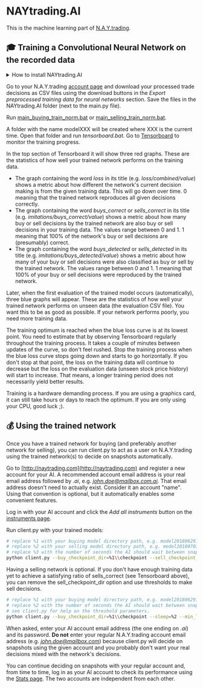 # NAYtrading.AI #
This is the machine learning part of [N.A.Y.trading](/../../).

## :mortar_board: Training a Convolutional Neural Network on the recorded data ##

<details>
<summary>How to install NAYtrading.AI</summary>

Install [Python 3.6](https://www.python.org/downloads/release/python-366/). Include PIP if asked by the setup.

If you have an NVIDIA graphics card: Follow the [instructions by NVIDIA](https://www.nvidia.com/en-us/data-center/gpu-accelerated-applications/tensorflow/) to install CUDA and cuDNN.

Install the python modules:
```sh
# install modules for training (Used by main.py)
root@host:~$ pip install numpy
root@host:~$ pip install tensorflow
root@host:~$ pip install tensorflow-gpu
root@host:~$ pip install matplotlib

# install modules for running the trained model as a NAYtrading AI account (Used by client.py)
root@host:~$ pip install requests

# install modules for generating synthetic data (Optional. Used by synth.py)
root@host:~$ pip install noise
```
<p></p>

Download the sources of [NAYtrading.AI](/NAYtrading.AI) and [NAYtrading.Common](/NAYtrading.Common) or the whole [NAYtrading](/../../) repository.

</details>

Go to your N.A.Y.trading [account page](http://naytrading.com/manage) and download your processed trade decisions as CSV files using the download buttons in the *Export preprocessed training data for neural networks* section.
Save the files in the NAYtrading.AI folder (next to the main.py file).

Run [main_buying_train_norm.bat](main_buying_train_norm.bat) or [main_selling_train_norm.bat](main_selling_train_norm.bat).

A folder with the name modelXXX will be created where XXX is the current time. Open that folder and run *tensorboard.bat*. Go to [Tensorboard](http://localhost:6006/#scalars&run=log%5Ctrain&_smoothingWeight=0&tagFilter=%5Eloss%24%7C%5Eloss%2Fcombined%7C(buy%7Csell)s_detected%7C(buy%7Csell)s_correct&_ignoreYOutliers=false) to monitor the training progress.

In the top section of Tensorboard it will show three red graphs. These are the statistics of how well your trained network performs on the training data.
- The graph containing the word *loss* in its title (e.g. *loss/combined/value*) shows a metric about how different the network's current decision making is from the given training data. This will go down over time. 0 meaning that the trained network reproduces all given decisions correctly.
- The graph containing the word *buys_correct* or *sells_correct* in its title (e.g. *imitations/buys_correct/value*) shows a metric about how many buy or sell decisions by the trained network are also buy or sell decisions in your training data. The values range between 0 and 1. 1 meaning that 100% of the network's buy or sell decisions are (presumably) correct.
- The graph containing the word *buys_detected* or *sells_detected* in its title (e.g. *imitations/buys_detected/value*) shows a metric about how many of your buy or sell decisions were also classified as buy or sell by the trained network. The values range between 0 and 1. 1 meaning that 100% of your buy or sell decisions were reproduced by the trained network.

Later, when the first evaluation of the trained model occurs (automatically), three blue graphs will appear. These are the statistics of how well your trained network performs on unseen data (the evaluation CSV file). You want this to be as good as possible. If your network performs poorly, you need more training data.

The training optimum is reached when the blue loss curve is at its lowest point. You need to estimate that by observing Tensorboard regularly throughout the training process. It takes a couple of minutes between updates of the curve, so don't feel rushed. Stop the training process when the blue loss curve stops going down and starts to go horizontally. If you don't stop at that point, the loss on the training data will continue to decrease but the loss on the evaluation data (unseen stock price history) will start to increase. That means, a longer training period does not necessarily yield better results.

Training is a hardware demanding process. If you are using a graphics card, it can still take hours or days to reach the optimum. If you are only using your CPU, good luck ;).

## :moneybag: Using the trained network ##

Once you have a trained network for buying (and preferably another network for selling), you can run client.py to act as a user on N.A.Y.trading using the trained network(s) to decide on snapshots automatically. 

Go to [http://naytrading.com](http://naytrading.com) and register a new account for your AI. A recommended account email address is your real email address followed by *.ai*, e.g. *john.doe@mailbox.com.ai*. That email address doesn't need to actually exist. Consider it an account "name". Using that convention is optional, but it automatically enables some convenient features.

Log in with your AI account and click the *Add all instruments* button on the [instruments page](http://naytrading.com/app/#!/instruments).

Run client.py with your trained models:

```sh
# replace %1 with your buying model directory path, e.g. model20180629121604
# replace %2 with your selling model directory path, e.g. model20180703114329
# replace %3 with the number of seconds the AI should wait between snapshots, e.g. 30
python client.py --buy_checkpoint_dir=%1\\checkpoint --sell_checkpoint_dir=%2\\checkpoint --sleep=%3
```

Having a selling network is optional. If you don't have enough training data yet to achieve a satisfying ratio of sells_correct (see Tensorboard above), you can remove the sell_checkpoint_dir option and use thresholds to make sell decisions.
```sh
# replace %1 with your buying model directory path, e.g. model20180629121604
# replace %2 with the number of seconds the AI should wait between snapshots, e.g. 30
# see client.py for help on the threshold parameters.
python client.py --buy_checkpoint_dir=%1\\checkpoint --sleep=%2 --min_loss=0.1 --min_gain=0.04 --max_loss=0.3 --max_gain=0.15 --sell_at_max_factor=1
```

When asked, enter your AI account email address (the one ending on *.ai*) and its password. **Do not** enter your regular N.A.Y.trading account email address (e.g. *john.doe@mailbox.com*) because client.py will decide on snapshots using the given account and you probably don't want your real decisions mixed with the network's decisions.

You can continue deciding on snapshots with your regular account and, from time to time, log in as your AI account to check its performance using the [Stats page](http://naytrading.com/app/#!/stats). The two accounts are independent from each other.
